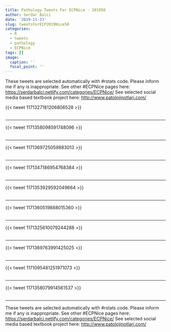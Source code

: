 ```yaml
---
title: Pathology Tweets For ECPNice - 201950
author: Serdar Balci
date: '2019-11-23'
slug: tweetsForECP2019Nice50
categories:
  - R
  - tweets
  - pathology
  - ECPNice
tags: []
image:
  caption: ''
  focal_point: ''
---
```



These tweets are selected automatically with #rstats code. Please inform me if any is inappropriate.
See other #ECPNice pages here: https://serdarbalci.netlify.com/categories/ECPNice/ 
See selected social media based textbook project here: http://www.patolojinotlari.com/

{{< tweet 1171327181206806528 >}}
<br>
<br>
<hr>
{{< tweet 1171358098591748096 >}}
<br>
<br>
<hr>
{{< tweet 1171369725059883013 >}}
<br>
<br>
<hr>
{{< tweet 1171347186954768384 >}}
<br>
<br>
<hr>
{{< tweet 1171353929592049664 >}}
<br>
<br>
<hr>
{{< tweet 1171360519888015360 >}}
<br>
<br>
<hr>
{{< tweet 1171325610079244288 >}}
<br>
<br>
<hr>
{{< tweet 1171369763991425025 >}}
<br>
<br>
<hr>
{{< tweet 1171095481251971073 >}}
<br>
<br>
<hr>
{{< tweet 1171358079914561537 >}}
<br>
<br>
<hr>


These tweets are selected automatically with #rstats code. Please inform me if any is inappropriate.
See other #ECPNice pages here: https://serdarbalci.netlify.com/categories/ECPNice/ 
See selected social media based textbook project here: http://www.patolojinotlari.com/
